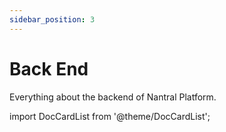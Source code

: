 ```yaml
---
sidebar_position: 3
---
```


# Back End

Everything about the backend of Nantral Platform.

import DocCardList from '@theme/DocCardList';

<DocCardList />
